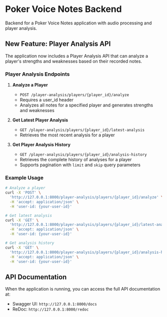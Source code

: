 # Poker Voice Notes Backend

Backend for a Poker Voice Notes application with audio processing and player analysis.

## New Feature: Player Analysis API

The application now includes a Player Analysis API that can analyze a player's strengths and weaknesses based on their recorded notes.

### Player Analysis Endpoints

1. **Analyze a Player**
   - `POST /player-analysis/players/{player_id}/analyze`
   - Requires a user_id header
   - Analyzes all notes for a specified player and generates strengths and weaknesses

2. **Get Latest Player Analysis**
   - `GET /player-analysis/players/{player_id}/latest-analysis`
   - Retrieves the most recent analysis for a player

3. **Get Player Analysis History**
   - `GET /player-analysis/players/{player_id}/analysis-history`
   - Retrieves the complete history of analyses for a player
   - Supports pagination with `limit` and `skip` query parameters

### Example Usage

```bash
# Analyze a player
curl -X 'POST' \
  'http://127.0.0.1:8000/player-analysis/players/{player_id}/analyze' \
  -H 'accept: application/json' \
  -H 'user-id: {your-user-id}'

# Get latest analysis
curl -X 'GET' \
  'http://127.0.0.1:8000/player-analysis/players/{player_id}/latest-analysis' \
  -H 'accept: application/json' \
  -H 'user-id: {your-user-id}'

# Get analysis history
curl -X 'GET' \
  'http://127.0.0.1:8000/player-analysis/players/{player_id}/analysis-history?limit=5&skip=0' \
  -H 'accept: application/json' \
  -H 'user-id: {your-user-id}'
```

## API Documentation

When the application is running, you can access the full API documentation at:
- Swagger UI: `http://127.0.0.1:8000/docs`
- ReDoc: `http://127.0.0.1:8000/redoc` 